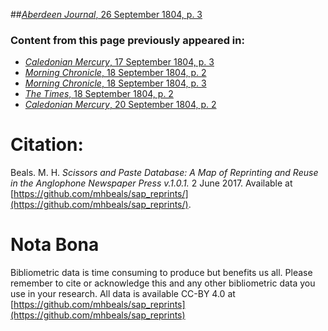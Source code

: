 ##[*Aberdeen Journal*, 26 September 1804, p. 3](https://mhbeals.github.io/sap_html/Aberdeen-Journal/Aberdeen-Journal-26-September-1804-p-3)

### Content from this page previously appeared in:
+ [*Caledonian Mercury*, 17 September 1804, p. 3](https://mhbeals.github.io/sap_html/Caledonian-Mercury/Caledonian-Mercury-17-September-1804-p-3)
+ [*Morning Chronicle*, 18 September 1804, p. 2](https://mhbeals.github.io/sap_html/Morning-Chronicle/Morning-Chronicle-18-September-1804-p-2)
+ [*Morning Chronicle*, 18 September 1804, p. 3](https://mhbeals.github.io/sap_html/Morning-Chronicle/Morning-Chronicle-18-September-1804-p-3)
+ [*The Times*, 18 September 1804, p. 2](https://mhbeals.github.io/sap_html/The-Times/The-Times-18-September-1804-p-2)
+ [*Caledonian Mercury*, 20 September 1804, p. 2](https://mhbeals.github.io/sap_html/Caledonian-Mercury/Caledonian-Mercury-20-September-1804-p-2)
                    
# Citation: 

Beals. M. H. *Scissors and Paste Database: A Map of Reprinting and Reuse in the Anglophone Newspaper Press v.1.0.1.* 2 June 2017. Available at [https://github.com/mhbeals/sap_reprints/](https://github.com/mhbeals/sap_reprints/). 
                    
# Nota Bona

Bibliometric data is time consuming to produce but benefits us all. Please remember to cite or acknowledge this and any other bibliometric data you use in your research. All data is available CC-BY 4.0 at [https://github.com/mhbeals/sap_reprints](https://github.com/mhbeals/sap_reprints)
